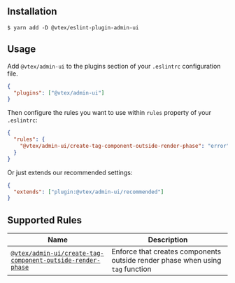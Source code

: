 ## Installation

```shell
$ yarn add -D @vtex/eslint-plugin-admin-ui
```

## Usage

Add `@vtex/admin-ui` to the plugins section of your `.eslintrc` configuration file.

```json
{
  "plugins": ["@vtex/admin-ui"]
}
```

Then configure the rules you want to use within `rules` property of your `.eslintrc`:

```json
{
  "rules": {
    "@vtex/admin-ui/create-tag-component-outside-render-phase": "error"
  }
}
```

Or just extends our recommended settings:

```json
{
  "extends": ["plugin:@vtex/admin-ui/recommended"]
}
```

## Supported Rules

<!--- TODO: this section could be auto-generated -->

| Name                                                                                                                    | Description                                                                    |
| ----------------------------------------------------------------------------------------------------------------------- | ------------------------------------------------------------------------------ |
| [`@vtex/admin-ui/create-tag-component-outside-render-phase`](./docs/rules/create-tag-component-outside-render-phase.md) | Enforce that creates components outside render phase when using `tag` function |
